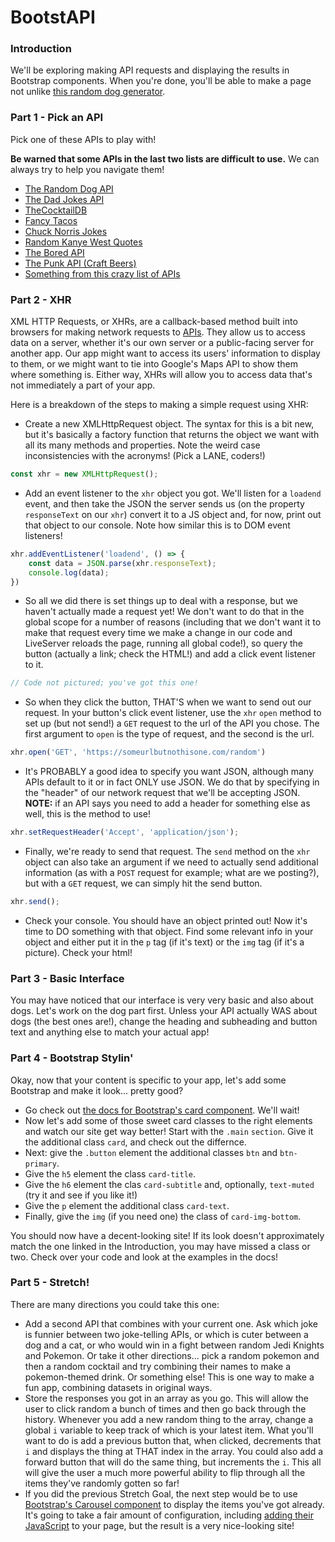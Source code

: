 # BootstAPI

### Introduction

We'll be exploring making API requests and displaying the results in Bootstrap components. When you're done, you'll be able to make a page not unlike [this random dog generator](bootstrapi-solution.surge.sh).


### Part 1 - Pick an API

Pick one of these APIs to play with!

**Be warned that some APIs in the last two lists are difficult to use.** We can always try to help you navigate them!

* [The Random Dog API](https://dog.ceo/dog-api/)
* [The Dad Jokes API](https://icanhazdadjoke.com/api)
* [TheCocktailDB](https://www.thecocktaildb.com/api.php?ref=apilist.fun)
* [Fancy Tacos](https://github.com/evz/tacofancy-api)
* [Chuck Norris Jokes](https://api.chucknorris.io/)
* [Random Kanye West Quotes](https://kanye.rest/)
* [The Bored API](https://www.boredapi.com/)
* [The Punk API (Craft Beers)](https://punkapi.com/documentation/v2)
* [Something from this crazy list of APIs](https://www.programmableweb.com/category/all/apis)


### Part 2 - XHR

XML HTTP Requests, or XHRs, are a callback-based method built into browsers for making network requests to [APIs](https://www.howtogeek.com/343877/what-is-an-api/). They allow us to access data on a server, whether it's our own server or a public-facing server for another app. Our app might want to access its users' information to display to them, or we might want to tie into Google's Maps API to show them where something is. Either way, XHRs will allow you to access data that's not immediately a part of your app.

Here is a breakdown of the steps to making a simple request using XHR:

* Create a new XMLHttpRequest object. The syntax for this is a bit new, but it's basically a factory function that returns the object we want with all its many methods and properties. Note the weird case inconsistencies with the acronyms! (Pick a LANE, coders!)

``` javascript
const xhr = new XMLHttpRequest();
```

* Add an event listener to the `xhr` object you got. We'll listen for a `loadend` event, and then take the JSON the server sends us (on the property `responseText` on our `xhr`) convert it to a JS object and, for now, print out that object to our console. Note how similar this is to DOM event listeners!

``` javascript
xhr.addEventListener('loadend', () => {
    const data = JSON.parse(xhr.responseText);
    console.log(data);
})
```

* So all we did there is set things up to deal with a response, but we haven't actually made a request yet! We don't want to do that in the global scope for a number of reasons (including that we don't want it to make that request every time we make a change in our code and LiveServer reloads the page, running all global code!), so query the button (actually a link; check the HTML!) and add a click event listener to it.

``` javascript
// Code not pictured; you've got this one!
```

* So when they click the button, THAT'S when we want to send out our request. In your button's click event listener, use the `xhr` `open` method to set up (but not send!) a `GET` request to the url of the API you chose. The first argument to `open` is the type of request, and the second is the url.

``` javascript
xhr.open('GET', 'https://someurlbutnothisone.com/random')
```

* It's PROBABLY a good idea to specify you want JSON, although many APIs default to it or in fact ONLY use JSON. We do that by specifying in the "header" of our network request that we'll be accepting JSON. **NOTE:** if an API says you need to add a header for something else as well, this is the method to use!

``` javascript
xhr.setRequestHeader('Accept', 'application/json');
```

* Finally, we're ready to send that request. The `send` method on the `xhr` object can also take an argument if we need to actually send additional information (as with a `POST` request for example; what are we posting?), but with a `GET` request, we can simply hit the send button.

``` javascript
xhr.send();
```

* Check your console. You should have an object printed out! Now it's time to DO something with that object. Find some relevant info in your object and either put it in the `p` tag (if it's text) or the `img` tag (if it's a picture). Check your html!


### Part 3 - Basic Interface

You may have noticed that our interface is very very basic and also about dogs. Let's work on the dog part first. Unless your API actually WAS about dogs (the best ones are!), change the heading and subheading and button text and anything else to match your actual app!


### Part 4 - Bootstrap Stylin'

Okay, now that your content is specific to your app, let's add some Bootstrap and make it look... pretty good?

* Go check out [the docs for Bootstrap's card component](https://getbootstrap.com/docs/5.0/components/card/). We'll wait!
* Now let's add some of those sweet card classes to the right elements and watch our site get way better! Start with the `.main` `section`. Give it the additional class `card`, and check out the differnce.
* Next: give the `.button` element the additional classes `btn` and `btn-primary`.
* Give the `h5` element the class `card-title`.
* Give the `h6` element the clas `card-subtitle` and, optionally, `text-muted` (try it and see if you like it!)
* Give the `p` element the additional class `card-text`.
* Finally, give the `img` (if you need one) the class of `card-img-bottom`.

You should now have a decent-looking site! If its look doesn't approximately match the one linked in the Introduction, you may have missed a class or two. Check over your code and look at the examples in the docs!


### Part 5 - Stretch!

There are many directions you could take this one:

* Add a second API that combines with your current one. Ask which joke is funnier between two joke-telling APIs, or which is cuter between a dog and a cat, or who would win in a fight between random Jedi Knights and Pokemon. Or take it other directions... pick a random pokemon and then a random cocktail and try combining their names to make a pokemon-themed drink. Or something else! This is one way to make a fun app, combining datasets in original ways.
* Store the responses you got in an array as you go. This will allow the user to click random a bunch of times and then go back through the history. Whenever you add a new random thing to the array, change a global `i` variable to keep track of which is your latest item. What you'll want to do is add a previous button that, when clicked, decrements that `i` and displays the thing at THAT index in the array. You could also add a forward button that will do the same thing, but increments the `i`. This all will give the user a much more powerful ability to flip through all the items they've randomly gotten so far!
* If you did the previous Stretch Goal, the next step would be to use [Bootstrap's Carousel component](https://getbootstrap.com/docs/5.0/getting-started/introduction/#js) to display the items you've got already. It's going to take a fair amount of configuration, including [adding their JavaScript](https://getbootstrap.com/docs/5.0/getting-started/introduction/#js) to your page, but the result is a very nice-looking site!
